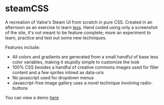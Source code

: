 steamCSS
========

A recreation of Valve's Steam UI from scratch in pure CSS. Created in an afternoon as an exercise to learn [less](http://lesscss.org/). Hand coded using only a screenshot of the site, it's not meant to be feature complete; more an experiment to learn, practice and test out some new techniques.

Features include:

* All colors and gradients are generated from a small handful of base less color variables, making it stupidly simple to customize the look
* 100% CSS besides a handful of creative commons images used for filler content and a few sprites inlined as data-uris
* No javascript used for dropdown menus
* Javascript-free image gallery uses a novel technique involving radio-buttons

You can view a demo [here](http://collectivecognition.github.io/steamCSS)